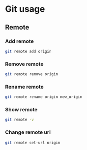 # Git usage
## Remote
### Add remote
```bash
git remote add origin
```
### Remove remote
```bash
git remote remove origin
```
### Rename remote
```bash
git remote rename origin new_origin
```
### Show remote
```bash
git remote -v
```
### Change remote url
```bash
git remote set-url origin
```